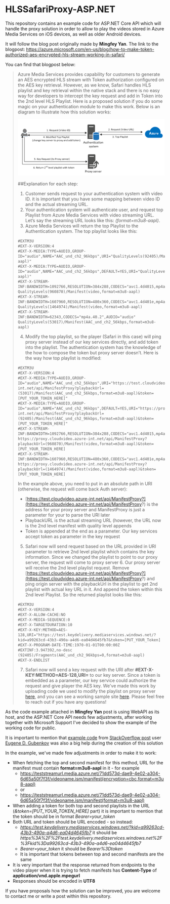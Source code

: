 # HLSSafariProxy-ASP.NET

This repository contains an example code for ASP.NET Core API which will handle the proxy solution in order to allow to play the videos stored in Azure Media Services on iOS devices, as well as older Android devices.

It will follow the blog post originally made by **Mingfey Yan**. The link to the blogpost: https://azure.microsoft.com/en-us/blog/how-to-make-token-authorized-aes-encrypted-hls-stream-working-in-safari/

You can find that blogpost below:

> Azure Media Services provides capability for customers to generate an AES encrypted HLS stream with Token authorization configured on the AES key retrieval. However, as we know, Safari handles HLS playlist and key retrieval within the native stack and there is no easy way for developers to intercept the key request and add in Token into the 2nd level HLS Playlist. Here is a proposed solution if you do some magic on your authentication module to make this work. Below is an diagram to illustrate how this solution works:
> 
> 
> ![GitHub Logo](./architecture_thumb.png)
>
> ##Explanation for each step:
> 1. Customer sends request to your authentication system with video ID. it is important that you have some mapping between video ID and the actual streaming URL.
> 2. Your authentication system will authenticate user, and request top Playlist from Azure Media Services with video streaming URL. Let’s say the streaming URL looks like this: *(format=m3u8-aapl)*.
> 3. Azure Media Services will return the top Playlist to the Authentication system. The top playlist looks like this:
> ```
> #EXTM3U
> #EXT-X-VERSION:4
> #EXT-X-MEDIA:TYPE=AUDIO,GROUP-ID="audio",NAME="AAC_und_ch2_96kbps",URI="QualityLevels(92405)/Manifest(AAC_und_ch2_96kbps,format=m3u8-aapl)"
> #EXT-X-MEDIA:TYPE=AUDIO,GROUP-ID="audio",NAME="AAC_und_ch2_56kbps",DEFAULT=YES,URI="QualityLevels(53017)/Manifest(AAC_und_ch2_56kbps,format=m3u8-aapl)"
> #EXT-X-STREAM-INF:BANDWIDTH=1092766,RESOLUTION=384x288,CODECS="avc1.4d4015,mp4a.40.2",AUDIO="audio"
> QualityLevels(960870)/Manifest(video,format=m3u8-aapl)
> #EXT-X-STREAM-INF:BANDWIDTH=1607960,RESOLUTION=480x360,CODECS="avc1.4d401e,mp4a.40.2",AUDIO="audio"
> QualityLevels(1464974)/Manifest(video,format=m3u8-aapl)
> #EXT-X-STREAM-INF:BANDWIDTH=62343,CODECS="mp4a.40.2",AUDIO="audio"
> QualityLevels(53017)/Manifest(AAC_und_ch2_56kbps,format=m3u8-aapl)
> ```
> 4. Modify the top playlist, so the player (Safari in this case) will ping proxy server instead of our key services directly, and add token into the playlist. The authentication system has the knowledge of the how to compose the token but proxy server doesn’t. Here is the way how top playlist is modified:
> ```
> #EXTM3U
> #EXT-X-VERSION:4
> #EXT-X-MEDIA:TYPE=AUDIO,GROUP-ID="audio",NAME="AAC_und_ch2_56kbps",URI="https://test.cloudvideo.azure-int.net/api/ManifestProxy?playbackUrl=(53017)/Manifest(AAC_und_ch2_56kbps,format=m3u8-aapl)&token=[PUT_YOUR_TOKEN_HERE]"
> #EXT-X-MEDIA:TYPE=AUDIO,GROUP-ID="audio",NAME="AAC_und_ch2_96kbps",DEFAULT=YES,URI="https://proxy.cloudvideo.azure-int.net/api/ManifestProxy?playbackUrl=(92405)/Manifest(AAC_und_ch2_96kbps,format=m3u8-aapl)&token=[PUT_YOUR_TOKEN_HERE]"
> #EXT-X-STREAM-INF:BANDWIDTH=1092766,RESOLUTION=384x288,CODECS="avc1.4d4015,mp4a.40.2",AUDIO="audio"
> https://proxy.cloudvideo.azure-int.net/api/ManifestProxy?playbackUrl=(960870)/Manifest(video,format=m3u8-aapl)&token=[PUT_YOUR_TOKEN_HERE]
> #EXT-X-STREAM-INF:BANDWIDTH=1607960,RESOLUTION=480x360,CODECS="avc1.4d401e,mp4a.40.2",AUDIO="audio"
> https://proxy.cloudvideo.azure-int.net/api/ManifestProxy?playbackUrl=(1464974)/Manifest(video,format=m3u8-aapl)&token=[PUT_YOUR_TOKEN_HERE]
> ```
> In the example above, you need to put in an absolute path in URI (otherwise, the request will come back Auth server):
> * [https://test.cloudvideo.azure-int.net/api/ManifestProxy?](https://test.cloudvideo.azure-int.net/api/ManifestProxy?) is the address for your proxy server and ManifestProxy is just a parameter for your to parse the URI later
> * PlaybackURL is the actual streaming URL (however, the URL now is the 2nd level manifest with quality level appends
> * Token is appended at the end as a parameter. Our key services accept token as parameter in the key request
> 5. Safari now will send  request based on the URL provided in URI parameter to retrieve 2nd level playlist which contains the key information. Since we changed the playlist to point to our proxy server, the request will come to proxy server 6. Our proxy server will receive the 2nd level playlist request. Remove [https://test.cloudvideo.azure-int.net/api/ManifestProxy?](https://test.cloudvideo.azure-int.net/api/ManifestProxy?) and ping origin server with the playbackUrl in the playlist to get 2nd playlist with actual key URL in it. And append the token within this 2nd level Playlist. So the returned playlist looks like this:
> ```
> #EXTM3U
> #EXT-X-VERSION:4
> #EXT-X-ALLOW-CACHE:NO
> #EXT-X-MEDIA-SEQUENCE:0
> #EXT-X-TARGETDURATION:10
> #EXT-X-KEY:METHOD=AES-128,URI="https://test.keydelivery.mediaservices.windows.net/?kid=a99263cd-43b3-490a-a4d6-ea04d4645fb7&token=[PUT_YOUR_Token]
> #EXT-X-PROGRAM-DATE-TIME:1970-01-01T00:00:00Z
> #EXTINF:3.947392,no-desc
> (92405)/Fragments(AAC_und_ch2_96kbps=0,format=m3u8-aapl)
> #EXT-X-ENDLIST
> ```
> 7. Safari now will send a key request with the URI after **#EXT-X-KEY:METHOD=AES-128,URI=** to our key server. Since a token is embedded as a parameter, our key service could authorize the request and give player the AES key. We've made this work by uploading code we used to modify the playlist on proxy server [here](https://github.com/AzureMediaServicesSamples/HLSSafariProxy), and you can see a working sample site [here](https://mingfeiy.azurewebsites.net/). Please feel free to reach out if you have any questions!

As the code example attached in **Mingfey Yan** post is using WebAPI as its host, and the ASP.NET Core API needs few adjustments, after working together with Microsoft Support I've decided to show the example of the working code for public.

It is important to mention that [example code](https://pastebin.com/kq7Zfw88) from [StackOverflow post](https://stackoverflow.com/questions/40506415/azure-media-player-does-not-work-with-aes-protection-on-iphone) user [Eugene D. Gubenkov](https://stackoverflow.com/users/1319147/eugene-d-gubenkov) was also a big help during the creation of this solution

In the example, we've made few adjustments in order to make it to work:
* When fetching the top and second manifest for this method, URL for the manifest must contain **format=m3u8-aapl** in it - for example 
  * https://teststreamurl.media.azure.net/71dd573d-dae9-4e02-a304-6d65a50f7f3f/videoname.ism/manifest(encryption=cbc,format=m3u8-aapl)
  * or
  * https://teststreamurl.media.azure.net/71dd573d-dae9-4e02-a304-6d65a50f7f3f/videoname.ism/manifest(format=m3u8-aapl)
* When adding a token for both top and second playlists in the URL (*&token=[PUT_YOUR_TOKEN_HERE]* part) it is important to mention that the token should be in format *Bearer=your_token*
* Both URL and token should be URL encoded - so instead:
    * *https://test.keydelivery.mediaservices.windows.net/?kid=a99263cd-43b3-490a-a4d6-ea04d4645fb7* it should be *https%3A%2F%2Ftest.keydelivery.mediaservices.windows.net%2F%3Fkid%3Da99263cd-43b3-490a-a4d6-ea04d4645fb7*
    * *Bearer=your_token* it should be *Bearer%3Dtoken*
    * It is important that tokens between top and second manifests are the same
* It is very important that the response returned from endpoints to the video player when it is trying to fetch manifests has **Content-Type** of **application/vnd.apple.mpegurl**
* Responses should be encoded in **UTF8**

If you have proposals how the solution can be improved, you are welcome to contact me or write a post within this repository.